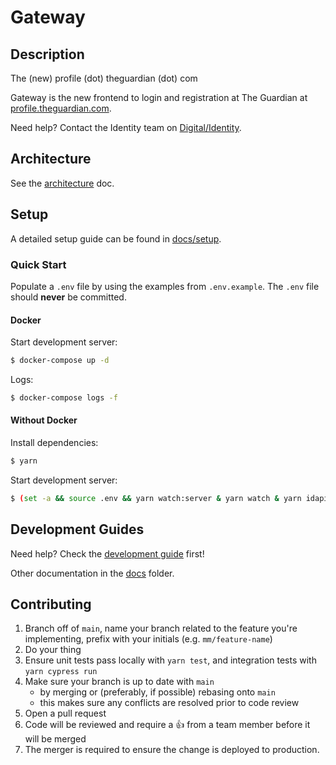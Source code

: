 # Gateway

## Description

The (new) profile (dot) theguardian (dot) com

Gateway is the new frontend to login and registration at The Guardian at [profile.theguardian.com](https://profile.theguardian.com).

Need help? Contact the Identity team on [Digital/Identity](https://chat.google.com/room/AAAAFdv9gK8).

## Architecture

See the [architecture](docs/architecture.md) doc.

## Setup

A detailed setup guide can be found in [docs/setup](docs/setup.md).

### Quick Start

Populate a `.env` file by using the examples from `.env.example`. The `.env` file should **never** be committed.

#### Docker

Start development server:

```sh
$ docker-compose up -d
```

Logs:

```sh
$ docker-compose logs -f
```

#### Without Docker

Install dependencies:

```sh
$ yarn
```

Start development server:

```sh
$ (set -a && source .env && yarn watch:server & yarn watch & yarn idapi-proxy & wait)
```

## Development Guides

Need help? Check the [development guide](docs/development.md) first!

Other documentation in the [docs](docs) folder.

## Contributing

1. Branch off of `main`, name your branch related to the feature you're
   implementing, prefix with your initials (e.g. `mm/feature-name`)
2. Do your thing
3. Ensure unit tests pass locally with `yarn test`, and integration tests with `yarn cypress run`
4. Make sure your branch is up to date with `main`
   - by merging or (preferably, if possible) rebasing onto `main`
   - this makes sure any conflicts are resolved prior to code review
5. Open a pull request
6. Code will be reviewed and require a 👍 from a team member before it
   will be merged
7. The merger is required to ensure the change is deployed to production.
